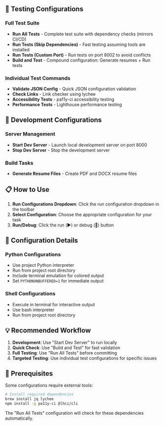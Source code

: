 
## 🧪 Testing Configurations

### Full Test Suite
- **Run All Tests** - Complete test suite with dependency checks (mirrors CI/CD)
- **Run Tests (Skip Dependencies)** - Fast testing assuming tools are installed  
- **Run Tests (Custom Port)** - Run tests on port 8002 to avoid conflicts
- **Build and Test** - Compound configuration: Generate resumes + Run tests

### Individual Test Commands
- **Validate JSON Config** - Quick JSON configuration validation
- **Check Links** - Link checker using lychee
- **Accessibility Tests** - pa11y-ci accessibility testing
- **Performance Tests** - Lighthouse performance testing

## 🚀 Development Configurations

### Server Management
- **Start Dev Server** - Launch local development server on port 8000
- **Stop Dev Server** - Stop the development server

### Build Tasks
- **Generate Resume Files** - Create PDF and DOCX resume files

## 📋 How to Use

1. **Run Configurations Dropdown**: Click the run configuration dropdown in the toolbar
2. **Select Configuration**: Choose the appropriate configuration for your task
3. **Run/Debug**: Click the run (▶️) or debug (🐛) button

## 🔧 Configuration Details

### Python Configurations
- Use project Python interpreter
- Run from project root directory
- Include terminal emulation for colored output
- Set `PYTHONUNBUFFERED=1` for immediate output

### Shell Configurations  
- Execute in terminal for interactive output
- Use bash interpreter
- Run from project root directory

## 💡 Recommended Workflow

1. **Development**: Use "Start Dev Server" to run locally
2. **Quick Check**: Use "Build and Test" for fast validation
3. **Full Testing**: Use "Run All Tests" before committing
4. **Targeted Testing**: Use individual test configurations for specific issues

## 🚨 Prerequisites

Some configurations require external tools:
```bash
# Install required dependencies
brew install jq lychee
npm install -g pa11y-ci @lhci/cli
```

The "Run All Tests" configuration will check for these dependencies automatically.